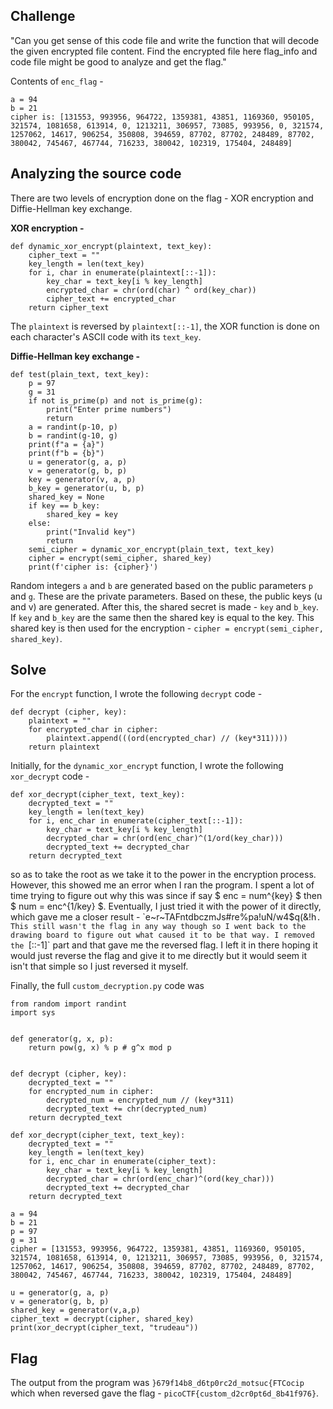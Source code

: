 ## Challenge

"Can you get sense of this code file and write the function that will decode the given encrypted file content. Find the encrypted file here flag_info and code file might be good to analyze and get the flag."

Contents of `enc_flag` - 
```
a = 94
b = 21
cipher is: [131553, 993956, 964722, 1359381, 43851, 1169360, 950105, 321574, 1081658, 613914, 0, 1213211, 306957, 73085, 993956, 0, 321574, 1257062, 14617, 906254, 350808, 394659, 87702, 87702, 248489, 87702, 380042, 745467, 467744, 716233, 380042, 102319, 175404, 248489]
```

## Analyzing the source code

There are two levels of encryption done on the flag - XOR encryption and Diffie-Hellman key exchange.

**XOR encryption -** 
```
def dynamic_xor_encrypt(plaintext, text_key):
    cipher_text = ""
    key_length = len(text_key)
    for i, char in enumerate(plaintext[::-1]):
        key_char = text_key[i % key_length]
        encrypted_char = chr(ord(char) ^ ord(key_char))
        cipher_text += encrypted_char
    return cipher_text
```
The `plaintext` is reversed by `plaintext[::-1]`, the XOR function is done on each character's ASCII code with its `text_key`.

**Diffie-Hellman key exchange -** 
```
def test(plain_text, text_key):
    p = 97
    g = 31
    if not is_prime(p) and not is_prime(g):
        print("Enter prime numbers")
        return
    a = randint(p-10, p)
    b = randint(g-10, g)
    print(f"a = {a}")
    print(f"b = {b}")
    u = generator(g, a, p)
    v = generator(g, b, p)
    key = generator(v, a, p)
    b_key = generator(u, b, p)
    shared_key = None
    if key == b_key:
        shared_key = key
    else:
        print("Invalid key")
        return
    semi_cipher = dynamic_xor_encrypt(plain_text, text_key)
    cipher = encrypt(semi_cipher, shared_key)
    print(f'cipher is: {cipher}')
```
Random integers `a` and `b` are generated based on the public parameters `p` and `g`. These are the private parameters. Based on these, the public keys (u and v) are generated. After this, the shared secret is made - `key` and `b_key`. If `key` and `b_key` are the same then the shared key is equal to the key. This shared key is then used for the encryption - `cipher = encrypt(semi_cipher, shared_key)`.

## Solve

For the `encrypt` function, I wrote the following `decrypt` code - 
```
def decrypt (cipher, key):
    plaintext = ""
    for encrypted_char in cipher:
        plaintext.append(((ord(encrypted_char) // (key*311))))
    return plaintext
```

Initially, for the `dynamic_xor_encrypt` function, I wrote the following `xor_decrypt` code -
```
def xor_decrypt(cipher_text, text_key):
    decrypted_text = ""
    key_length = len(text_key)
    for i, enc_char in enumerate(cipher_text[::-1]):
        key_char = text_key[i % key_length]
        decrypted_char = chr(ord(enc_char)^(1/ord(key_char)))
        decrypted_text += decrypted_char 
    return decrypted_text
```
so as to take the root as we take it to the power in the encryption process. However, this showed me an error when I ran the program. I spent a lot of time trying to figure out why this was since if say $ enc = num^{key} $ then $ num = enc^{1/key} $. Eventually, I just tried it with the power of it directly, which gave me a closer result - `e~r~TAFntdbczmJs#re%pa!uN/w4$q(&!h`. This still wasn't the flag in any way though so I went back to the drawing board to figure out what caused it to be that way. I removed the `[::-1]` part and that gave me the reversed flag. I left it in there hoping it would just reverse the flag and give it to me directly but it would seem it isn't that simple so I just reversed it myself.

Finally, the full `custom_decryption.py` code was 
```
from random import randint
import sys


def generator(g, x, p):
    return pow(g, x) % p # g^x mod p


def decrypt (cipher, key):
    decrypted_text = ""
    for encrypted_num in cipher:
        decrypted_num = encrypted_num // (key*311)
        decrypted_text += chr(decrypted_num)
    return decrypted_text

def xor_decrypt(cipher_text, text_key):
    decrypted_text = ""
    key_length = len(text_key)
    for i, enc_char in enumerate(cipher_text):
        key_char = text_key[i % key_length]
        decrypted_char = chr(ord(enc_char)^(ord(key_char)))
        decrypted_text += decrypted_char 
    return decrypted_text

a = 94
b = 21
p = 97
g = 31
cipher = [131553, 993956, 964722, 1359381, 43851, 1169360, 950105, 321574, 1081658, 613914, 0, 1213211, 306957, 73085, 993956, 0, 321574, 1257062, 14617, 906254, 350808, 394659, 87702, 87702, 248489, 87702, 380042, 745467, 467744, 716233, 380042, 102319, 175404, 248489]
    
u = generator(g, a, p)
v = generator(g, b, p)
shared_key = generator(v,a,p)
cipher_text = decrypt(cipher, shared_key)
print(xor_decrypt(cipher_text, "trudeau"))
```

## Flag
The output from the program was `}679f14b8_d6tp0rc2d_motsuc{FTCocip` which when reversed gave the flag - `picoCTF{custom_d2cr0pt6d_8b41f976}`.